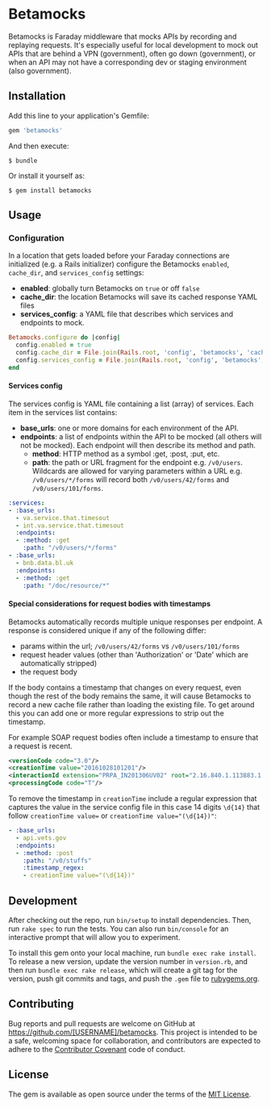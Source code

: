 # Betamocks

Betamocks is Faraday middleware that mocks APIs by recording and replaying requests. 
It's especially useful for local development to mock out APIs that are behind a VPN (government),
often go down (government), or when an API may not have a corresponding dev or staging environment (also government).

## Installation

Add this line to your application's Gemfile:

```ruby
gem 'betamocks'
```

And then execute:

    $ bundle

Or install it yourself as:

    $ gem install betamocks

## Usage

### Configuration

In a location that gets loaded before your Faraday connections are initialized (e.g. a Rails initializer)
configure the Betamocks `enabled`, `cache_dir`, and `services_config` settings:

- __enabled__: globally turn Betamocks on `true` or off `false`
- __cache_dir__: the location Betamocks will save its cached response YAML files
- __services_config__: a YAML file that describes which services and endpoints to mock.

``` ruby
Betamocks.configure do |config|
  config.enabled = true
  config.cache_dir = File.join(Rails.root, 'config', 'betamocks', 'cache')
  config.services_config = File.join(Rails.root, 'config', 'betamocks', 'betamocks.yml')
end
```

#### Services config
The services config is YAML file containing a list (array) of services. 
Each item in the services list contains:
- __base_urls__: one or more domains for each environment of the API.
- __endpoints__: a list of endpoints within the API to be mocked (all others will not be mocked).
Each endpoint will then describe its method and path.
  - __method__: HTTP method as a symbol :get, :post, :put, etc.
  - __path__: the path or URL fragment for the endpoint e.g. `/v0/users`.
  Wildcards are allowed for varying parameters within a URL e.g. `/v0/users/*/forms`
  will record both `/v0/users/42/forms` and `/v0/users/101/forms`.
  
```yaml
:services:
- :base_urls:
  - va.service.that.timesout
  - int.va.service.that.timesout
  :endpoints:
  - :method: :get
    :path: "/v0/users/*/forms"
- :base_urls:
  - bnb.data.bl.uk
  :endpoints:
  - :method: :get
    :path: "/doc/resource/*"
```

#### Special considerations for request bodies with timestamps
Betamocks automatically records multiple unique responses per endpoint. 
A response is considered unique if any of the following differ:
- params within the url; `/v0/users/42/forms` vs `/v0/users/101/forms`
- request header values (other than 'Authorization' or 'Date' which are automatically stripped)
- the request body

If the body contains a timestamp that changes on every request, 
even though the rest of the body remains the same, it will cause Betamocks to record
a new cache file rather than loading the existing file. To get around this you can
add one or more regular expressions to strip out the timestamp.

For example SOAP request bodies often include a timestamp to ensure that a request is recent.

```xml
<versionCode code="3.0"/>
<creationTime value="20161028101201"/>
<interactionId extension="PRPA_IN201306UV02" root="2.16.840.1.113883.1.6"/>
<processingCode code="T"/>
```

To remove the timestamp in `creationTime` include a regular expression that captures the value in the service config file
in this case 14 digits `\d{14}` that follow `creationTime value=` or `creationTime value="(\d{14})"`:
```yaml
- :base_urls:
  - api.vets.gov
  :endpoints:
  - :method: :post
    :path: "/v0/stuffs"
    :timestamp_regex:
    - creationTime value="(\d{14})"
```

## Development

After checking out the repo, run `bin/setup` to install dependencies. Then, run `rake spec` to run the tests. You can also run `bin/console` for an interactive prompt that will allow you to experiment.

To install this gem onto your local machine, run `bundle exec rake install`. To release a new version, update the version number in `version.rb`, and then run `bundle exec rake release`, which will create a git tag for the version, push git commits and tags, and push the `.gem` file to [rubygems.org](https://rubygems.org).

## Contributing

Bug reports and pull requests are welcome on GitHub at https://github.com/[USERNAME]/betamocks. This project is intended to be a safe, welcoming space for collaboration, and contributors are expected to adhere to the [Contributor Covenant](http://contributor-covenant.org) code of conduct.


## License

The gem is available as open source under the terms of the [MIT License](http://opensource.org/licenses/MIT).

